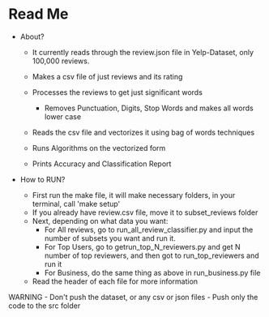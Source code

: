 # Read Me
- About?
    - It currently reads through the review.json file in Yelp-Dataset, only 100,000 reviews.
    - Makes a csv file of just reviews and its rating
    - Processes the reviews to get just significant words
        - Removes Punctuation, Digits, Stop Words and makes all words lower case
    - Reads the csv file and vectorizes it using bag of words techniques
    
    - Runs Algorithms on the vectorized form
    - Prints Accuracy and Classification Report

- How to RUN?
    - First run the make file, it will make necessary folders, in your terminal, call 'make setup'
    - If you already have review.csv file, move it to subset_reviews folder
    - Next, depending on what data you want:
        - For All reviews, go to  run_all_review_classifier.py and input the number of subsets you want and run it.
        - For Top Users, go to getrun_top_N_reviewers.py and get N number of top reviewers, and then got to run_top_reviewers and run it
        - For Business, do the same thing as above in run_business.py file
    - Read the header of each file for more information

WARNING
    - Don't push the dataset, or any csv or json files
    - Push only the code to the src folder